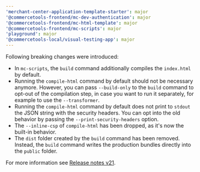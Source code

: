```yaml
---
'merchant-center-application-template-starter': major
'@commercetools-frontend/mc-dev-authentication': major
'@commercetools-frontend/mc-html-template': major
'@commercetools-frontend/mc-scripts': major
'playground': major
'@commercetools-local/visual-testing-app': major
---
```


Following breaking changes were introduced:

- In `mc-scripts`, the `build` command additionally compiles the `index.html` by default.
- Running the `compile-html` command by default should not be necessary anymore. However, you can pass `--build-only` to the `build` command to opt-out of the compilation step, in case you want to run it separately, for example to use the `--transformer`.
- Running the `compile-html` command by default does not print to `stdout` the JSON string with the security headers. You can opt into the old behavior by passing the `--print-security-headers` option.
- The `--inline-csp` of `compile-html` has been dropped, as it's now the built-in behavior.
- The `dist` folder created by the `build` command has been removed. Instead, the `build` command writes the production bundles directly into the `public` folder.

For more information see [Release notes v21](https://docs.commercetools.com/custom-applications/releases/2022-01-15-custom-applications-v21).
